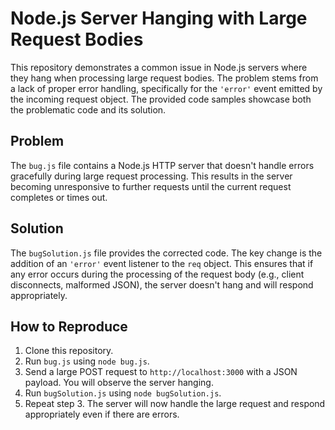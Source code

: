 # Node.js Server Hanging with Large Request Bodies

This repository demonstrates a common issue in Node.js servers where they hang when processing large request bodies.  The problem stems from a lack of proper error handling, specifically for the `'error'` event emitted by the incoming request object.  The provided code samples showcase both the problematic code and its solution.

## Problem

The `bug.js` file contains a Node.js HTTP server that doesn't handle errors gracefully during large request processing. This results in the server becoming unresponsive to further requests until the current request completes or times out.

## Solution

The `bugSolution.js` file provides the corrected code.  The key change is the addition of an `'error'` event listener to the `req` object. This ensures that if any error occurs during the processing of the request body (e.g., client disconnects, malformed JSON), the server doesn't hang and will respond appropriately.

## How to Reproduce

1. Clone this repository.
2. Run `bug.js` using `node bug.js`.
3. Send a large POST request to `http://localhost:3000` with a JSON payload. You will observe the server hanging.
4. Run `bugSolution.js` using `node bugSolution.js`.
5. Repeat step 3. The server will now handle the large request and respond appropriately even if there are errors.